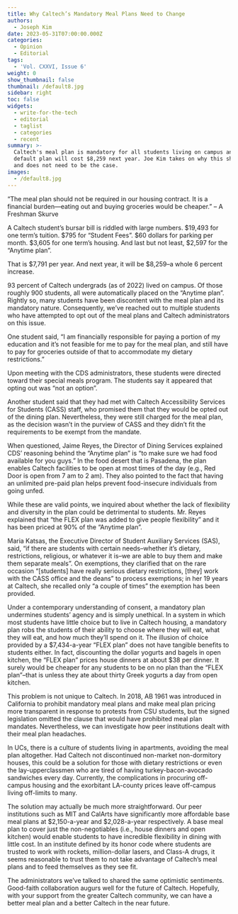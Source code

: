 ```yaml
---
title: Why Caltech’s Mandatory Meal Plans Need to Change
authors:
  - Joseph Kim
date: 2023-05-31T07:00:00.000Z
categories:
  - Opinion
  - Editorial
tags:
  - 'Vol. CXXVI, Issue 6'
weight: 0
show_thumbnail: false
thumbnail: /default8.jpg
sidebar: right
toc: false
widgets:
  - write-for-the-tech
  - editorial
  - taglist
  - categories
  - recent
summary: >-
  Caltech's meal plan is mandatory for all students living on campus and the
  default plan will cost $8,259 next year. Joe Kim takes on why this should not
  and does not need to be the case.
images:
  - /default8.jpg
---
```


“The meal plan should not be required in our housing contract. It is a financial burden—eating out and buying groceries would be cheaper.” – A Freshman Skurve

A Caltech student’s bursar bill is riddled with large numbers. $19,493 for one term’s tuition. $795 for “Student Fees”. $60 dollars for parking per month. $3,605 for one term’s housing. And last but not least, $2,597 for the “Anytime plan”.

That is $7,791 per year. And next year, it will be $8,259–a whole 6 percent increase.

93 percent of Caltech undergrads (as of 2022) lived on campus. Of those roughly 900 students, all were automatically placed on the “Anytime plan”. Rightly so, many students have been discontent with the meal plan and its mandatory nature. Consequently, we’ve reached out to multiple students who have attempted to opt out of the meal plans and Caltech administrators on this issue.

One student said, “I am financially responsible for paying a portion of my education and it’s not feasible for me to pay for the meal plan, and still have to pay for groceries outside of that to accommodate my dietary restrictions.”

Upon meeting with the CDS administrators, these students were directed toward their special meals program. The students say it appeared that opting out was “not an option”.

Another student said that they had met with Caltech Accessibility Services for Students (CASS) staff, who promised them that they would be opted out of the dining plan. Nevertheless, they were still charged for the meal plan, as the decision wasn’t in the purview of CASS and they didn’t fit the requirements to be exempt from the mandate.

When questioned, Jaime Reyes, the Director of Dining Services explained CDS’ reasoning behind the “Anytime plan” is “to make sure we had food available for you guys.” In the food desert that is Pasadena, the plan enables Caltech facilities to be open at most times of the day (e.g., Red Door is open from 7 am to 2 am). They also pointed to the fact that having an unlimited pre-paid plan helps prevent food-insecure individuals from going unfed.

While these are valid points, we inquired about whether the lack of flexibility and diversity in the plan could be detrimental to students. Mr. Reyes explained that “the FLEX plan was added to give people flexibility” and it has been priced at 90% of the “Anytime plan”.

Maria Katsas, the Executive Director of Student Auxiliary Services (SAS), said, “if there are students with certain needs–whether it’s dietary, restrictions, religious, or whatever it is–we are able to buy them and make them separate meals”. On exemptions, they clarified that on the rare occasion “\[students] have really serious dietary restrictions, \[they] work with the CASS office and the deans” to process exemptions; in her 19 years at Caltech, she recalled only “a couple of times” the exemption has been provided.

Under a contemporary understanding of consent, a mandatory plan undermines students’ agency and is simply unethical. In a system in which most students have little choice but to live in Caltech housing, a mandatory plan robs the students of their ability to choose where they will eat, what they will eat, and how much they’ll spend on it. The illusion of choice provided by a $7,434-a-year “FLEX plan” does not have tangible benefits to students either. In fact, discounting the dollar yogurts and bagels in open kitchen, the “FLEX plan” prices house dinners at about $38 per dinner. It surely would be cheaper for any students to be on no plan than the “FLEX plan”–that is unless they ate about thirty Greek yogurts a day from open kitchen.

This problem is not unique to Caltech. In 2018, AB 1961 was introduced in California to prohibit mandatory meal plans and make meal plan pricing more transparent in response to protests from CSU students, but the signed legislation omitted the clause that would have prohibited meal plan mandates. Nevertheless, we can investigate how peer institutions dealt with their meal plan headaches.

In UCs, there is a culture of students living in apartments, avoiding the meal plan altogether. Had Caltech not discontinued non-market non-dormitory houses, this could be a solution for those with dietary restrictions or even the lay-upperclassmen who are tired of having turkey-bacon-avocado sandwiches every day. Currently, the complications in procuring off-campus housing and the exorbitant LA-county prices leave off-campus living off-limits to many.

The solution may actually be much more straightforward. Our peer institutions such as MIT and CalArts have significantly more affordable base meal plans at $2,150-a-year and $2,028-a-year respectively. A base meal plan to cover just the non-negotiables (i.e., house dinners and open kitchen) would enable students to have incredible flexibility in dining with little cost. In an institute defined by its honor code where students are trusted to work with rockets, million-dollar lasers, and Class-A drugs, it seems reasonable to trust them to not take advantage of Caltech’s meal plans and to feed themselves as they see fit.

The administrators we’ve talked to shared the same optimistic sentiments. Good-faith collaboration augurs well for the future of Caltech. Hopefully, with your support from the greater Caltech community, we can have a better meal plan and a better Caltech in the near future.
